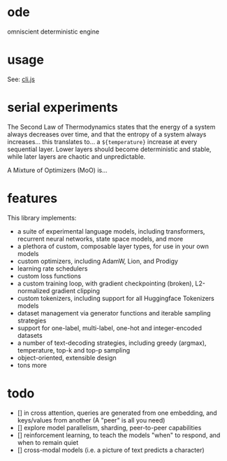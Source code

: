 # ode

omniscient deterministic engine

# usage

See: [cli.js](./cli.js)

# serial experiments

The Second Law of Thermodynamics states that the energy of a system always decreases over time, and that the entropy of a system always increases... this translates to... a `${temperature}` increase at every sequential layer. Lower layers should become deterministic and stable, while later layers are chaotic and unpredictable.

A Mixture of Optimizers (MoO) is...

# features

This library implements:

-   a suite of experimental language models, including transformers, recurrent neural networks, state space models, and more
-   a plethora of custom, composable layer types, for use in your own models
-   custom optimizers, including AdamW, Lion, and Prodigy
-   learning rate schedulers
-   custom loss functions
-   a custom training loop, with gradient checkpointing (broken), L2-normalized gradient clipping
-   custom tokenizers, including support for all Huggingface Tokenizers models
-   dataset management via generator functions and iterable sampling strategies
-   support for one-label, multi-label, one-hot and integer-encoded datasets
-   a number of text-decoding strategies, including greedy (argmax), temperature, top-k and top-p sampling
-   object-oriented, extensible design
-   tons more

# todo

-   [] in cross attention, queries are generated from one embedding, and keys/values from another (A "peer" is all you need)
-   [] explore model parallelism, sharding, peer-to-peer capabilities
-   [] reinforcement learning, to teach the models "when" to respond, and when to remain quiet
-   [] cross-modal models (i.e. a picture of text predicts a character)

